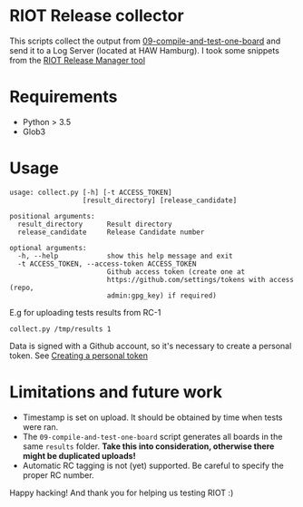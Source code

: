 # RIOT Release collector

This scripts collect the output from [09-compile-and-test-one-board](https://github.com/RIOT-OS/Release-Specs/blob/master/02-tests/compile_and_test_for_board.py) and send it to a Log Server (located at HAW Hamburg).
I took some snippets from the [RIOT Release Manager tool](https://github.com/RIOT-OS/RIOT-release-manager/blob/master/riot_release_manager.py)

# Requirements
- Python > 3.5
- Glob3


# Usage
```
usage: collect.py [-h] [-t ACCESS_TOKEN]
                  [result_directory] [release_candidate]

positional arguments:
  result_directory      Result directory
  release_candidate     Release Candidate number

optional arguments:
  -h, --help            show this help message and exit
  -t ACCESS_TOKEN, --access-token ACCESS_TOKEN
                        Github access token (create one at
                        https://github.com/settings/tokens with access (repo,
                        admin:gpg_key) if required)
```

E.g for uploading tests results from RC-1
```
collect.py /tmp/results 1
```

Data is signed with a Github account, so it's necessary to create a personal token. See [Creating a personal token](https://help.github.com/articles/creating-a-personal-access-token-for-the-command-line/)

# Limitations and future work

- Timestamp is set on upload. It should be obtained by time when tests were ran.
- The `09-compile-and-test-one-board` script generates all boards in the same `results` folder. **Take this into consideration, otherwise there might be duplicated uploads!**
- Automatic RC tagging is not (yet) supported. Be careful to specify the proper RC number.

Happy hacking! And thank you for helping us testing RIOT :)
